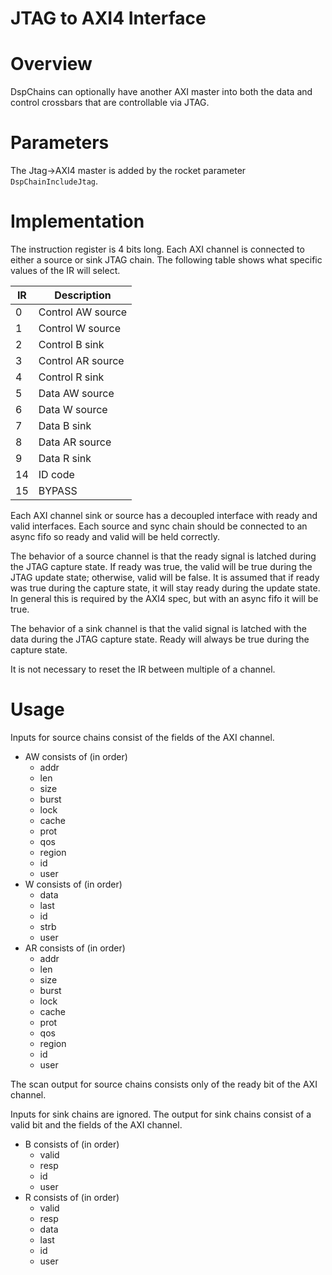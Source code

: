 JTAG to AXI4 Interface
======================

# Overview

DspChains can optionally have another AXI master into both the data and control crossbars that are controllable via JTAG.

# Parameters

The Jtag->AXI4 master is added by the rocket parameter `DspChainIncludeJtag`.

# Implementation

The instruction register is 4 bits long.
Each AXI channel is connected to either a source or sink JTAG chain.
The following table shows what specific values of the IR will select.

| IR   | Description       |
| ---- | ----------------- |
| 0    | Control AW source |
| 1    | Control W source  |
| 2    | Control B sink    |
| 3    | Control AR source |
| 4    | Control R sink    |
| 5    | Data AW source    |
| 6    | Data W source     |
| 7    | Data B sink       |
| 8    | Data AR source    |
| 9    | Data R sink       |
| 14   | ID code           |
| 15   | BYPASS            |

Each AXI channel sink or source has a decoupled interface with ready and valid interfaces.
Each source and sync chain should be connected to an async fifo so ready and valid will be held correctly.

The behavior of a source channel is that the ready signal is latched during the JTAG capture state.
If ready was true, the valid will be true during the JTAG update state; otherwise, valid will be false.
It is assumed that if ready was true during the capture state, it will stay ready during the update state.
In general this is required by the AXI4 spec, but with an async fifo it will be true.

The behavior of a sink channel is that the valid signal is latched with the data during the JTAG capture state.
Ready will always be true during the capture state.

It is not necessary to reset the IR between multiple of a channel.

# Usage

Inputs for source chains consist of the fields of the AXI channel.

* AW consists of (in order)
    * addr
    * len
    * size
    * burst
    * lock
    * cache
    * prot
    * qos
    * region
    * id
    * user
* W consists of (in order)
    * data
    * last
    * id
    * strb
    * user
* AR consists of (in order)
    * addr
    * len
    * size
    * burst
    * lock
    * cache
    * prot
    * qos
    * region
    * id
    * user

The scan output for source chains consists only of the ready bit of the AXI channel.

Inputs for sink chains are ignored.
The output for sink chains consist of a valid bit and the fields of the AXI channel.

* B consists of (in order)
    * valid
    * resp
    * id
    * user
* R consists of (in order)
    * valid
    * resp
    * data
    * last
    * id
    * user
